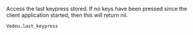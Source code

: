 Access the last keypress stored. If no keys have been pressed since
the client application started, then this will return nil.

    Vedeu.last_keypress
